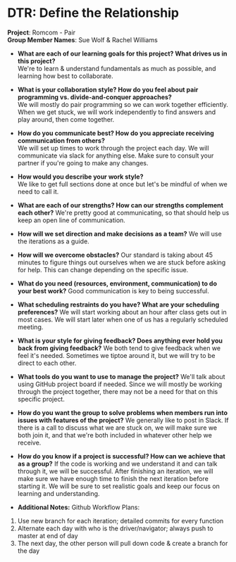 # DTR: Define the Relationship

**Project**: Romcom - Pair  
**Group Member Names**: Sue Wolf & Rachel Williams  

* **What are each of our learning goals for this project? What drives us in this project?**  
We're to learn & understand fundamentals as much as possible, and learning how best to collaborate.

* **What is your collaboration style? How do you feel about pair programming vs. divide-and-conquer approaches?**  
We will mostly do pair programming so we can work together efficiently. When we get stuck, we will work independently to find answers and play around, then come together.

* **How do you communicate best? How do you appreciate receiving communication from others?**  
We will set up times to work through the project each day. We will communicate via slack for anything else. Make sure to consult your partner if you're going to make any changes.

* **How would you describe your work style?**  
We like to get full sections done at once but let's be mindful of when we need to call it.

* **What are each of our strengths? How can our strengths complement each other?**
We're pretty good at communicating, so that should help us keep an open line of communication.

* **How will we set direction and make decisions as a team?**
We will use the iterations as a guide.

* **How will we overcome obstacles?**
Our standard is taking about 45 minutes to figure things out ourselves when we are stuck before asking for help. This can change depending on the specific issue.

* **What do you need (resources, environment, communication) to do your best work?**
Good communication is key to being successful.

* **What scheduling restraints do you have? What are your scheduling preferences?**
We will start working about an hour after class gets out in most cases. We will start later when one of us has a regularly scheduled meeting.

* **What is your style for giving feedback? Does anything ever hold you back from giving feedback?**
We both tend to give feedback when we feel it's needed. Sometimes we tiptoe around it, but we will try to be direct to each other.

* **What tools do you want to use to manage the project?**
We'll talk about using GitHub project board if needed. Since we will mostly be working through the project together, there may not be a need for that on this specific project.

* **How do you want the group to solve problems when members run into issues with features of the project?**
We generally like to post in Slack. If there is a call to discuss what we are stuck on, we will make sure we both join it, and that we're both included in whatever other help we receive.

* **How do you know if a project is successful? How can we achieve that as a group?**
If the code is working and we understand it and can talk through it, we will be successful. After finishing an iteration, we will make sure we have enough time to finish the next iteration before starting it. We will be sure to set realistic goals and keep our focus on learning and understanding.

* **Additional Notes:**
Github Workflow Plans:
1. Use new branch for each iteration; detailed commits for every function
2. Alternate each day with who is the driver/navigator; always push to master at end of day
3. The next day, the other person will pull down code & create a branch for the day
